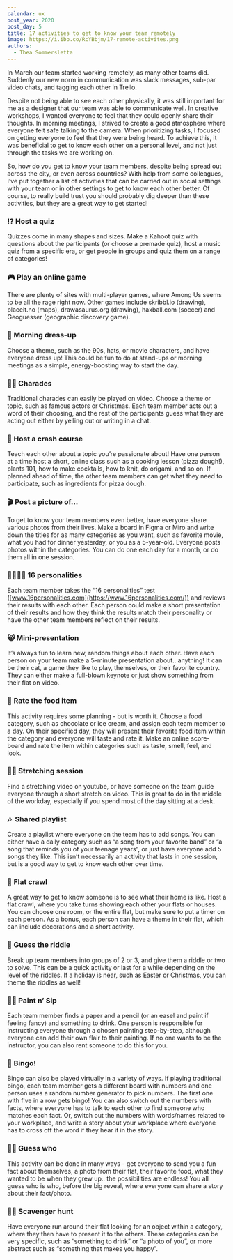 ```yaml
---
calendar: ux
post_year: 2020
post_day: 5
title: 17 activities to get to know your team remotely
image: https://i.ibb.co/RcYBbjm/17-remote-activites.png
authors:
  - Thea Sommersletta
---
```

In March our team started working remotely, as many other teams did. Suddenly our new norm in communication was slack messages, sub-par video chats, and tagging each other in Trello. 



Despite not being able to see each other physically, it was still important for me as a designer that our team was able to communicate well. In creative workshops, I wanted everyone to feel that they could openly share their thoughts. In morning meetings, I strived to create a good atmosphere where everyone felt safe talking to the camera. When prioritizing tasks, I focused on getting everyone to feel that they were being heard. To achieve this, it was beneficial to get to know each other on a personal level, and not just through the tasks we are working on.



So, how do you get to know your team members, despite being spread out across the city, or even across countries? With help from some colleagues, I’ve put together a list of activities that can be carried out in social settings with your team or in other settings to get to know each other better. Of course, to really build trust you should probably dig deeper than these activities, but they are a great way to get started!



### ⁉️ **Host a quiz**

Quizzes come in many shapes and sizes. Make a Kahoot quiz with questions about the participants (or choose a premade quiz), host a music quiz from a specific era, or get people in groups and quiz them on a range of categories!



### 🎮 Play an online game 

There are plenty of sites with multi-player games, where Among Us seems to be all the rage right now. Other games include skribbl.io (drawing), placeit.no (maps), drawasaurus.org (drawing), haxball.com (soccer) and Geoguesser (geographic discovery game).



### 👒 Morning dress-up

Choose a theme, such as the 90s, hats, or movie characters, and have everyone dress up! This could be fun to do at stand-ups or morning meetings as a simple, energy-boosting way to start the day.



### 🤹‍♀️ Charades

Traditional charades can easily be played on video. Choose a theme or topic, such as famous actors or Christmas. Each team member acts out a word of their choosing, and the rest of the participants guess what they are acting out either by yelling out or writing in a chat.



### 🍕 Host a crash course

Teach each other about a topic you’re passionate about! Have one person at a time host a short, online class such as a cooking lesson (pizza dough!), plants 101, how to make cocktails, how to knit, do origami, and so on. If planned ahead of time, the other team members can get what they need to participate, such as ingredients for pizza dough.

### 🎬 Post a picture of...

To get to know your team members even better, have everyone share various photos from their lives. Make a board in Figma or Miro and write down the titles for as many categories as you want, such as favorite movie, what you had for dinner yesterday, or you as a 5-year-old. Everyone posts photos within the categories. You can do one each day for a month, or do them all in one session. 



### 👨‍👩‍👧‍👧 16 personalities

Each team member takes the “16 personalities” test ([www.16personalities.com](https://www.16personalities.com/)) and reviews their results with each other. Each person could make a short presentation of their results and how they think the results match their personality or have the other team members reflect on their results. 



### 😸 Mini-presentation

It’s always fun to learn new, random things about each other. Have each person on your team make a 5-minute presentation about.. anything! It can be their cat, a game they like to play, themselves, or their favorite country. They can either make a full-blown keynote or just show something from their flat on video. 



### 🍫 Rate the food item

This activity requires some planning - but is worth it. Choose a food category, such as chocolate or ice cream, and assign each team member to a day. On their specified day, they will present their favorite food item within the category and everyone will taste and rate it. Make an online score-board and rate the item within categories such as taste, smell, feel, and look. 



### 🧘‍♀️ Stretching session

Find a stretching video on youtube, or have someone on the team guide everyone through a short stretch on video. This is great to do in the middle of the workday, especially if you spend most of the day sitting at a desk. 



### 🎶  Shared playlist

Create a playlist where everyone on the team has to add songs. You can either have a daily category such as “a song from your favorite band” or “a song that reminds you of your teenage years”, or just have everyone add 5 songs they like. This isn’t necessarily an activity that lasts in one session, but is a good way to get to know each other over time. 



### 🏡 Flat crawl

A great way to get to know someone is to see what their home is like. Host a flat crawl, where you take turns showing each other your flats or houses. You can choose one room, or the entire flat, but make sure to put a timer on each person. As a bonus, each person can have a theme in their flat, which can include decorations and a short activity.



### 🤯 Guess the riddle

Break up team members into groups of 2 or 3, and give them a riddle or two to solve. This can be a quick activity or last for a while depending on the level of the riddles. If a holiday is near, such as Easter or Christmas, you can theme the riddles as well! 



### 👩‍🎨 Paint n’ Sip

Each team member finds a paper and a pencil (or an easel and paint if feeling fancy) and something to drink. One person is responsible for instructing everyone through a chosen painting step-by-step, although everyone can add their own flair to their painting. If no one wants to be the instructor, you can also rent someone to do this for you. 



### 🎯 Bingo!

Bingo can also be played virtually in a variety of ways. If playing traditional bingo, each team member gets a different board with numbers and one person uses a random number generator to pick numbers. The first one with five in a row gets bingo! You can also switch out the numbers with facts, where everyone has to talk to each other to find someone who matches each fact. Or, switch out the numbers with words/names related to your workplace, and write a story about your workplace where everyone has to cross off the word if they hear it in the story. 



### 🤷‍♀️ Guess who

This activity can be done in many ways - get everyone to send you a fun fact about themselves, a photo from their flat, their favorite food, what they wanted to be when they grew up.. the possibilities are endless! You all guess who is who, before the big reveal, where everyone can share a story about their fact/photo. 



### 🕵️‍♂️ Scavenger hunt

Have everyone run around their flat looking for an object within a category, where they then have to present it to the others. These categories can be very specific, such as “something to drink” or “a photo of you”, or more abstract such as “something that makes you happy”.